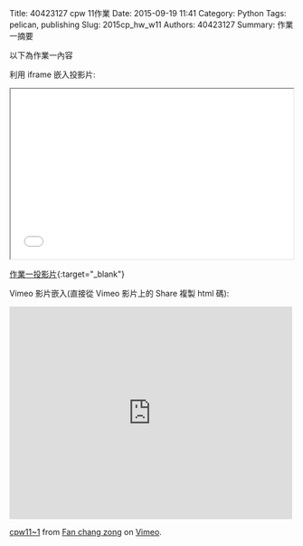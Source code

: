 Title: 40423127 cpw 11作業
Date: 2015-09-19 11:41
Category: Python
Tags: pelican, publishing
Slug: 2015cp_hw_w11
Authors: 40423127
Summary: 作業一摘要

以下為作業一內容

利用 iframe 嵌入投影片:

<iframe src="40423127_cp_w11_p.html" width="500" height="300"></iframe>

[作業一投影片](40423127_cp_w11_p.html){:target="_blank"}


Vimeo 影片嵌入(直接從 Vimeo 影片上的 Share 複製 html 碼):

<iframe src="https://player.vimeo.com/video/147750271" width="500" height="375" frameborder="0" webkitallowfullscreen mozallowfullscreen allowfullscreen></iframe> <p><a href="https://vimeo.com/147750271">cpw11~1</a> from <a href="https://vimeo.com/user46458423">Fan chang zong</a> on <a href="https://vimeo.com">Vimeo</a>.</p>